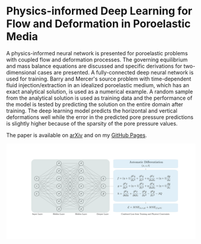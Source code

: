 # Physics-informed Deep Learning for Flow and Deformation in Poroelastic Media
A physics-informed neural network is presented for poroelastic problems with coupled flow and deformation processes. The governing equilibrium and mass balance equations are discussed and specific derivations for two-dimensional cases are presented. A fully-connected deep neural network is used for training. Barry and Mercer's source problem with time-dependent fluid injection/extraction in an idealized poroelastic medium, which has an exact analytical solution, is used as a numerical example. A random sample from the analytical solution is used as training data and the performance of the model is tested by predicting the solution on the entire domain after training. The deep learning model predicts the horizontal and vertical deformations well while the error in the predicted pore pressure predictions is slightly higher because of the sparsity of the pore pressure values.

The paper is available on [arXiv](https://arxiv.org/abs/2010.15426 "Physics-informed deep learning for flow and deformation in poroelastic media") and on my [GitHub Pages](https://yaredwb.github.io/PINN-Poroelasticity-Paper/ "Deep Learning for Poroelasticity").

![Deep Learning Model](docs/assets/figs/nn_new.svg)
